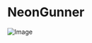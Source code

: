 # NeonGunner
![Image](https://cdn.discordapp.com/attachments/155334639253323777/755858114221441084/YRzmH.jpg)
